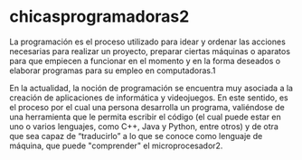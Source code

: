 # chicasprogramadoras2
La programación es el proceso utilizado para idear y ordenar las acciones necesarias para realizar un proyecto, preparar ciertas máquinas o aparatos para que empiecen a funcionar en el momento y en la forma deseados o elaborar programas para su empleo en computadoras.1​

En la actualidad, la noción de programación se encuentra muy asociada a la creación de aplicaciones de informática y videojuegos. En este sentido, es el proceso por el cual una persona desarrolla un programa, valiéndose de una herramienta que le permita escribir el código (el cual puede estar en uno o varios lenguajes, como C++, Java y Python, entre otros) y de otra que sea capaz de “traducirlo” a lo que se conoce como lenguaje de máquina, que puede "comprender" el microprocesador2​.
